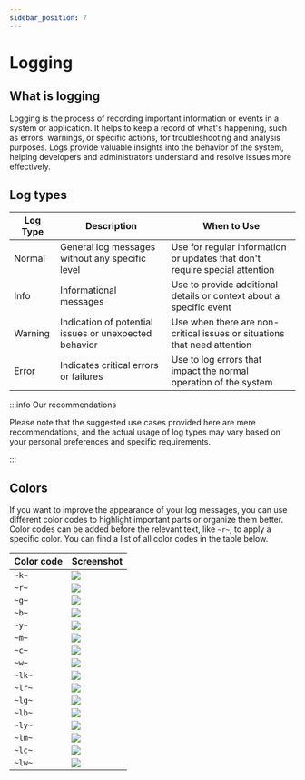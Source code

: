```yaml
---
sidebar_position: 7
---
```


# Logging

## What is logging

Logging is the process of recording important information or events in a system or application.
It helps to keep a record of what's happening, such as errors, warnings, or specific actions, for troubleshooting and analysis purposes.
Logs provide valuable insights into the behavior of the system, helping developers and administrators understand and resolve issues more effectively.

## Log types

| Log Type | Description                                           | When to Use                                                                 |
|----------|-------------------------------------------------------|-----------------------------------------------------------------------------|
| Normal   | General log messages without any specific level       | Use for regular information or updates that don't require special attention |
| Info     | Informational messages                                | Use to provide additional details or context about a specific event         |
| Warning  | Indication of potential issues or unexpected behavior | Use when there are non-critical issues or situations that need attention    |
| Error    | Indicates critical errors or failures                 | Use to log errors that impact the normal operation of the system            |


:::info Our recommendations

Please note that the suggested use cases provided here are mere recommendations, and the actual usage of log types may vary based on your personal preferences and specific requirements.

:::

## Colors

If you want to improve the appearance of your log messages, you can use different color codes to highlight important parts or organize them better.
Color codes can be added before the relevant text, like `~r~`, to apply a specific color.
You can find a list of all color codes in the table below.

| Color code | Screenshot                                   |
|------------|----------------------------------------------|
| `~k~`      | <img src="https://i.imgur.com/yY2SFRY.png"/> |
| `~r~`      | <img src="https://i.imgur.com/baznoxc.png"/> |
| `~g~`      | <img src="https://i.imgur.com/l5rR0IK.png"/> |
| `~b~`      | <img src="https://i.imgur.com/UxrGn1x.png"/> |
| `~y~`      | <img src="https://i.imgur.com/opeovLN.png"/> |
| `~m~`      | <img src="https://i.imgur.com/NM1Pjp2.png"/> |
| `~c~`      | <img src="https://i.imgur.com/HISQbpP.png"/> |
| `~w~`      | <img src="https://i.imgur.com/GCiTxlG.png"/> |
| `~lk~`     | <img src="https://i.imgur.com/HGHzOeZ.png"/> |
| `~lr~`     | <img src="https://i.imgur.com/UNvRM7X.png"/> |
| `~lg~`     | <img src="https://i.imgur.com/VJ0Cv5j.png"/> |
| `~lb~`     | <img src="https://i.imgur.com/78TlRwR.png"/> |
| `~ly~`     | <img src="https://i.imgur.com/h45ys47.png"/> |
| `~lm~`     | <img src="https://i.imgur.com/ulzEp7v.png"/> |
| `~lc~`     | <img src="https://i.imgur.com/5v1Vcjd.png"/> |
| `~lw~`     | <img src="https://i.imgur.com/UsjQXdk.png"/> |